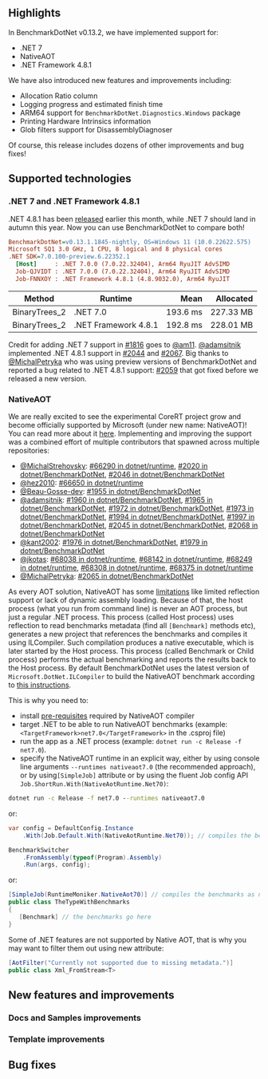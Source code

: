 ## Highlights

In BenchmarkDotNet v0.13.2, we have implemented support for:

* .NET 7
* NativeAOT
* .NET Framework 4.8.1

We have also introduced new features and improvements including:

* Allocation Ratio column
* Logging progress and estimated finish time
* ARM64 support for `BenchmarkDotNet.Diagnostics.Windows` package
* Printing Hardware Intrinsics information
* Glob filters support for DisassemblyDiagnoser

Of course, this release includes dozens of other improvements and bug fixes!

## Supported technologies

### .NET 7 and .NET Framework 4.8.1

.NET 4.8.1 has been [released](https://devblogs.microsoft.com/dotnet/announcing-dotnet-framework-481/) earlier this month, while .NET 7 should land in autumn this year. Now you can use BenchmarkDotNet to compare both!

```ini
BenchmarkDotNet=v0.13.1.1845-nightly, OS=Windows 11 (10.0.22622.575)
Microsoft SQ1 3.0 GHz, 1 CPU, 8 logical and 8 physical cores
.NET SDK=7.0.100-preview.6.22352.1
  [Host]     : .NET 7.0.0 (7.0.22.32404), Arm64 RyuJIT AdvSIMD
  Job-QJVIDT : .NET 7.0.0 (7.0.22.32404), Arm64 RyuJIT AdvSIMD
  Job-FNNXOY : .NET Framework 4.8.1 (4.8.9032.0), Arm64 RyuJIT
```

|        Method |              Runtime |     Mean | Allocated |
|-------------- |--------------------- |---------:|----------:|
| BinaryTrees_2 |             .NET 7.0 | 193.6 ms | 227.33 MB |
| BinaryTrees_2 | .NET Framework 4.8.1 | 192.8 ms | 228.01 MB |

Credit for adding .NET 7 support in [#1816](https://github.com/dotnet/BenchmarkDotNet/pull/1816) goes to [@am11](https://github.com/am11). [@adamsitnik](https://github.com/adamsitnik) implemented .NET 4.8.1 support in [#2044](https://github.com/dotnet/BenchmarkDotNet/pull/2044) and [#2067](https://github.com/dotnet/BenchmarkDotNet/pull/2067). Big thanks to [@MichalPetryka](https://github.com/MichalPetryka) who was using preview versions of BenchmarkDotNet and reported a bug related to .NET 4.8.1 support: [#2059](https://github.com/dotnet/BenchmarkDotNet/issues/2059) that got fixed before we released a new version.

### NativeAOT

We are really excited to see the experimental CoreRT project grow and become officially supported by Microsoft (under new name: NativeAOT)! You can read more about it [here](https://devblogs.microsoft.com/dotnet/announcing-dotnet-7-preview-3/#what-is-native-aot). Implementing and improving the support was a combined effort of multiple contributors that spawned across multiple repositories:
* [@MichalStrehovsky](https://github.com/MichalStrehovsky): [#66290 in dotnet/runtime](https://github.com/dotnet/runtime/pull/66290), [#2020 in dotnet/BenchmarkDotNet](https://github.com/dotnet/BenchmarkDotNet/pull/2020), [#2046 in dotnet/BenchmarkDotNet](https://github.com/dotnet/BenchmarkDotNet/pull/2046)
* [@hez2010](https://github.com/hez2010): [#66650 in dotnet/runtime](https://github.com/dotnet/runtime/pull/66650)
* [@Beau-Gosse-dev](https://github.com/Beau-Gosse-dev): [#1955 in dotnet/BenchmarkDotNet](https://github.com/dotnet/BenchmarkDotNet/pull/1955)
* [@adamsitnik](https://github.com/adamsitnik): [#1960 in dotnet/BenchmarkDotNet](https://github.com/dotnet/BenchmarkDotNet/pull/1960), [#1965 in dotnet/BenchmarkDotNet](https://github.com/dotnet/BenchmarkDotNet/pull/1965), [#1972 in dotnet/BenchmarkDotNet](https://github.com/dotnet/BenchmarkDotNet/pull/1972), [#1973 in dotnet/BenchmarkDotNet](https://github.com/dotnet/BenchmarkDotNet/pull/1973), [#1994 in dotnet/BenchmarkDotNet](https://github.com/dotnet/BenchmarkDotNet/pull/1994), [#1997 in dotnet/BenchmarkDotNet](https://github.com/dotnet/BenchmarkDotNet/pull/1997), [#2045 in dotnet/BenchmarkDotNet](https://github.com/dotnet/BenchmarkDotNet/pull/2045), [#2068 in dotnet/BenchmarkDotNet](https://github.com/dotnet/BenchmarkDotNet/pull/2068)
* [@kant2002](https://github.com/kant2002): [#1976 in dotnet/BenchmarkDotNet](https://github.com/dotnet/BenchmarkDotNet/pull/1976), [#1979 in dotnet/BenchmarkDotNet](https://github.com/dotnet/BenchmarkDotNet/pull/1979)
* [@jkotas](https://github.com/jkotas): [#68038 in dotnet/runtime](https://github.com/dotnet/runtime/pull/68038), [#68142 in dotnet/runtime](https://github.com/dotnet/runtime/pull/68142), [#68249 in dotnet/runtime](https://github.com/dotnet/runtime/pull/68249), [#68308 in dotnet/runtime](https://github.com/dotnet/runtime/pull/68308), [#68375 in dotnet/runtime](https://github.com/dotnet/runtime/pull/68375)
* [@MichalPetryka](https://github.com/MichalPetryka): [#2065 in dotnet/BenchmarkDotNet](https://github.com/dotnet/BenchmarkDotNet/pull/2065)


As every AOT solution, NativeAOT has some [limitations](https://github.com/dotnet/runtime/blob/main/src/coreclr/nativeaot/docs/limitations.md) like limited reflection support or lack of dynamic assembly loading. Because of that, the host process (what you run from command line) is never an AOT process, but just a regular .NET process. This process (called Host process) uses reflection to read benchmarks metadata (find all `[Benchmark]` methods etc), generates a new project that references the benchmarks and compiles it using ILCompiler. Such compilation produces a native executable, which is later started by the Host process. This process (called Benchmark or Child process) performs the actual benchmarking and reports the results back to the Host process. By default BenchmarkDotNet uses the latest version of `Microsoft.DotNet.ILCompiler` to build the NativeAOT benchmark according to [this instructions](https://github.com/dotnet/runtime/blob/main/src/coreclr/nativeaot/docs/compiling.md).

This is why you need to:
- install [pre-requisites](https://github.com/dotnet/runtime/blob/main/src/coreclr/nativeaot/docs/prerequisites.md) required by NativeAOT compiler
- target .NET to be able to run NativeAOT benchmarks (example: `<TargetFramework>net7.0</TargetFramework>` in the .csproj file)
- run the app as a .NET process (example: `dotnet run -c Release -f net7.0`).
- specify the NativeAOT runtime in an explicit way, either by using console line arguments `--runtimes nativeaot7.0` (the recommended approach), or by using`[SimpleJob]` attribute or by using the fluent Job config API `Job.ShortRun.With(NativeAotRuntime.Net70)`:

```cmd
dotnet run -c Release -f net7.0 --runtimes nativeaot7.0
```

or:

```cs
var config = DefaultConfig.Instance
    .With(Job.Default.With(NativeAotRuntime.Net70)); // compiles the benchmarks as net7.0 and uses the latest NativeAOT to build a native app

BenchmarkSwitcher
    .FromAssembly(typeof(Program).Assembly)
    .Run(args, config);
```

or:

```cs
[SimpleJob(RuntimeMoniker.NativeAot70)] // compiles the benchmarks as net7.0 and uses the latest NativeAOT to build a native app
public class TheTypeWithBenchmarks
{
   [Benchmark] // the benchmarks go here
}
```

Some of .NET features are not supported by Native AOT, that is why you may want to filter them out using new attribute:

```cs
[AotFilter("Currently not supported due to missing metadata.")]
public class Xml_FromStream<T>
```

## New features and improvements

### Docs and Samples improvements

### Template improvements

## Bug fixes
